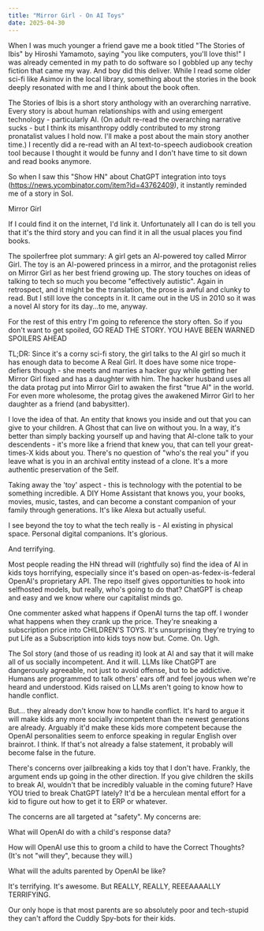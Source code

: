 ```yaml
---
title: "Mirror Girl - On AI Toys"
date: 2025-04-30
---
```


When I was much younger a friend gave me a book titled "The Stories of Ibis" by Hiroshi Yamamoto, saying "you like computers, you'll love this!"
I was already cemented in my path to do software so I gobbled up any techy fiction that came my way. And boy did this deliver. While I read some older sci-fi like Asimov in the local library, something about the stories in the book deeply resonated with me and I think about the book often. 

The Stories of Ibis is a short story anthology with an overarching narrative. Every story is about human relationships with and using emergent technology - particularly AI. (On adult re-read the overarching narrative sucks - but I think its misanthropy oddly contributed to my strong pronatalist values I hold now. I'll make a post about the main story another time.)
I recently did a re-read with an AI text-to-speech audiobook creation tool because I thought it would be funny and I don't have time to sit down and read books anymore.

So when I saw this "Show HN" about ChatGPT integration into toys (https://news.ycombinator.com/item?id=43762409), it instantly reminded me of a story in SoI.

Mirror Girl

If I could find it on the internet, I'd link it. Unfortunately all I can do is tell you that it's the third story and you can find it in all the usual places you find books.

The spoilerfree plot summary: A girl gets an AI-powered toy called Mirror Girl. The toy is an AI-powered princess in a mirror, and the protagonist relies on Mirror Girl as her best friend growing up. The story touches on ideas of talking to tech so much you become "effectively autistic". Again in retrospect, and it might be the translation, the prose is awful and clunky to read. But I still love the concepts in it. It came out in the US in 2010 so it was a novel AI story for its day...to me, anyway.

For the rest of this entry I'm going to reference the story often. So if you don't want to get spoiled, GO READ THE STORY. YOU HAVE BEEN WARNED
SPOILERS AHEAD

TL;DR: Since it's a corny sci-fi story, the girl talks to the AI girl so much it has enough data to become A Real Girl. It does have some nice trope-defiers though - she meets and marries a hacker guy while getting her Mirror Girl fixed and has a daughter with him. The hacker husband uses all the data protag put into Mirror Girl to awaken the first "true AI" in the world. For even more wholesome, the protag gives the awakened Mirror Girl to her daughter as a friend (and babysitter).

I love the idea of that. An entity that knows you inside and out that you can give to your children. A Ghost that can live on without you. In a way, it's better than simply backing yourself up and having that AI-clone talk to your descendents - it's more like a friend that knew you, that can tell your great-times-X kids about you. There's no question of "who's the real you" if you leave what is you in an archival entity instead of a clone. It's a more authentic preservation of the Self.

Taking away the 'toy' aspect - this is technology with the potential to be something incredible. A DIY Home Assistant that knows you, your books, movies, music, tastes, and can become a constant companion of your family through generations. It's like Alexa but actually useful.

I see beyond the toy to what the tech really is - AI existing in physical space. Personal digital companions. It's glorious.

And terrifying.

Most people reading the HN thread will (rightfully so) find the idea of AI in kids toys horrifying, especially since it's based on open-as-fedex-is-federal OpenAI's proprietary API. The repo itself gives opportunities to hook into selfhosted models, but really, who's going to do that? ChatGPT is cheap and easy and we know where our capitalist minds go.

One commenter asked what happens if OpenAI turns the tap off. I wonder what happens when they crank up the price. They're sneaking a subscription price into CHILDREN'S TOYS. It's unsurprising they're trying to put Life as a Subscription into kids toys now but. Come. On. Ugh.

The SoI story (and those of us reading it) look at AI and say that it will make all of us socially incompetent. And it will. LLMs like ChatGPT are dangerously agreeable, not just to avoid offense, but to be addictive. Humans are programmed to talk others' ears off and feel joyous when we're heard and understood. Kids raised on LLMs aren't going to know how to handle conflict.

But... they already don't know how to handle conflict. It's hard to argue it will make kids any more socially incompetent than the newest generations are already. Arguably it'd make these kids more competent because the OpenAI personalities seem to enforce speaking in regular English over brainrot. I think. If that's not already a false statement, it probably will become false in the future.

There's concerns over jailbreaking a kids toy that I don't have. Frankly, the argument ends up going in the other direction. If you give children the skills to break AI, wouldn't that be incredibly valuable in the coming future? Have YOU tried to break ChatGPT lately? It'd be a herculean mental effort for a kid to figure out how to get it to ERP or whatever.

The concerns are all targeted at "safety". My concerns are:

What will OpenAI do with a child's response data?

How will OpenAI use this to groom a child to have the Correct Thoughts? (It's not "will they", because they will.)

What will the adults parented by OpenAI be like?

It's terrifying. It's awesome. But REALLY, REALLY, REEEAAAALLY TERRIFYING.

Our only hope is that most parents are so absolutely poor and tech-stupid they can't afford the Cuddly Spy-bots for their kids.

